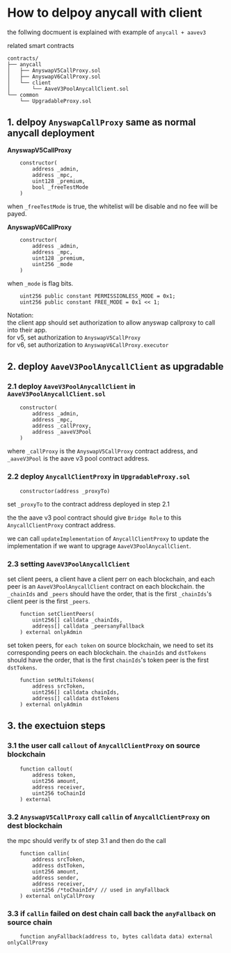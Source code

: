 # How to delpoy anycall with client

the follwing docmuent is explained with example of `anycall + aavev3`

related smart contracts

```text
contracts/
├── anycall
│   ├── AnyswapV5CallProxy.sol
│   ├── AnyswapV6CallProxy.sol
│   └── client
│       └── AaveV3PoolAnycallClient.sol
└── common
    └── UpgradableProxy.sol
```

## 1. delpoy `AnyswapCallProxy` same as normal anycall deployment

**AnyswapV5CallProxy**

```text
    constructor(
        address _admin,
        address _mpc,
        uint128 _premium,
        bool _freeTestMode
    )
```

when `_freeTestMode` is true, the whitelist will be disable and no fee will be payed.

**AnyswapV6CallProxy**

```text
    constructor(
        address _admin,
        address _mpc,
        uint128 _premium,
        uint256 _mode
    )
```

when `_mode` is flag bits.

```solidity
    uint256 public constant PERMISSIONLESS_MODE = 0x1;
    uint256 public constant FREE_MODE = 0x1 << 1;
```

Notation:  
the client app should set authorization to allow anyswap callproxy to call into their app.  
for v5, set authorization to `AnyswapV5CallProxy`  
for v6, set authorization to `AnyswapV6CallProxy.executor`

## 2. deploy `AaveV3PoolAnycallClient` as upgradable

### 2.1 deploy `AaveV3PoolAnycallClient` in `AaveV3PoolAnycallClient.sol`

```text
    constructor(
        address _admin,
        address _mpc,
        address _callProxy,
        address _aaveV3Pool
    )
```

where `_callProxy` is the `AnyswapV5CallProxy` contract address,
and `_aaveV3Pool` is the aave v3 pool contract address.

### 2.2 deploy `AnycallClientProxy` in `UpgradableProxy.sol`

```text
    constructor(address _proxyTo)
```

set `_proxyTo` to the contract address deployed in step 2.1

the the aave v3 pool contract should give `Bridge Role`
to this `AnycallClientProxy` contract address.

we can call `updateImplementation` of `AnycallClientProxy` to
update the implementation if we want to upgrage `AaveV3PoolAnycallClient`.

### 2.3 setting `AaveV3PoolAnycallClient`

set client peers, a client have a client perr on each blockchain,
and each peer is an `AaveV3PoolAnycallClient` contract on each blockchain.
the `_chainIds` and `_peers` should have the order, that is the first `_chainIds`'s client peer is the first `_peers`.

```text
    function setClientPeers(
        uint256[] calldata _chainIds,
        address[] calldata _peersanyFallback
    ) external onlyAdmin
```

set token peers, for `each token` on source blockchain, we need to set its corresponding peers on each blockchain.
the `chainIds` and `dstTokens` should have the order, that is the first `chainIds`'s token peer is the first `dstTokens`.

```text
    function setMultiTokens(
        address srcToken,
        uint256[] calldata chainIds,
        address[] calldata dstTokens
    ) external onlyAdmin
```

## 3. the exectuion steps

### 3.1 the user call `callout` of `AnycallClientProxy` on source blockchain

```text
    function callout(
        address token,
        uint256 amount,
        address receiver,
        uint256 toChainId
    ) external
```

### 3.2 `AnyswapV5CallProxy` call `callin` of `AnycallClientProxy` on dest blockchain

the mpc should verify tx of step 3.1 and then do the call

```text
    function callin(
        address srcToken,
        address dstToken,
        uint256 amount,
        address sender,
        address receiver,
        uint256 /*toChainId*/ // used in anyFallback
    ) external onlyCallProxy
```

### 3.3 if `callin` failed on dest chain call back the `anyFallback` on source chain

```text
    function anyFallback(address to, bytes calldata data) external onlyCallProxy
```
